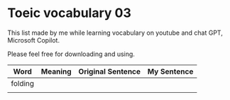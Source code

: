 # Toeic vocabulary 03

This list made by me while learning vocabulary on youtube and chat GPT, Microsoft Copilot.

Please feel free for downloading and using.

| Word    | Meaning | Original Sentence | My Sentence |
| ------- | ------- | ----------------- | ----------- |
| folding |         |                   |             |
|         |         |                   |             |
